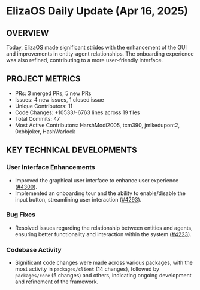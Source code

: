 # ElizaOS Daily Update (Apr 16, 2025)

## OVERVIEW 
Today, ElizaOS made significant strides with the enhancement of the GUI and improvements in entity-agent relationships. The onboarding experience was also refined, contributing to a more user-friendly interface.

## PROJECT METRICS
- PRs: 3 merged PRs, 5 new PRs
- Issues: 4 new issues, 1 closed issue
- Unique Contributors: 11
- Code Changes: +10533/-6763 lines across 19 files
- Total Commits: 47
- Most Active Contributors: HarshModi2005, tcm390, jmikedupont2, 0xbbjoker, HashWarlock

## KEY TECHNICAL DEVELOPMENTS

### User Interface Enhancements
- Improved the graphical user interface to enhance user experience ([#4300](https://github.com/elizaos/eliza/pull/4300)).
- Implemented an onboarding tour and the ability to enable/disable the input button, streamlining user interaction ([#4293](https://github.com/elizaos/eliza/pull/4293)).

### Bug Fixes
- Resolved issues regarding the relationship between entities and agents, ensuring better functionality and interaction within the system ([#4223](https://github.com/elizaos/eliza/pull/4223)). 

### Codebase Activity
- Significant code changes were made across various packages, with the most activity in `packages/client` (14 changes), followed by `packages/core` (5 changes) and others, indicating ongoing development and refinement of the framework.